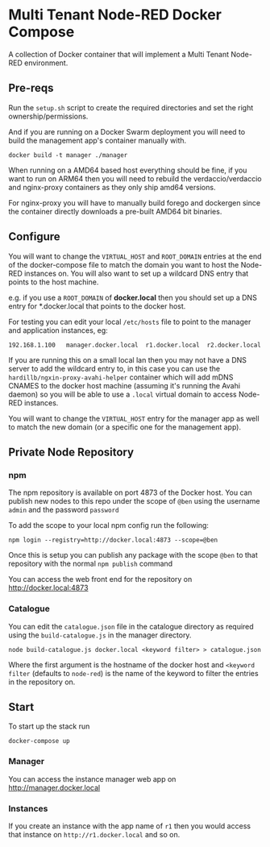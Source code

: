 # Multi Tenant Node-RED Docker Compose

A collection of Docker container that will implement a Multi Tenant Node-RED environment.

## Pre-reqs

Run the `setup.sh` script to create the required directories and set the right ownership/permissions.

And if you are running on a Docker Swarm deployment you will need to build the management app's container manually with.

```
docker build -t manager ./manager
```

When running on a AMD64 based host everything should be fine, if you want to run on ARM64 then you  will need to rebuild the verdaccio/verdaccio and nginx-proxy containers as they only ship amd64 versions.

For nginx-proxy you will have to manually build forego and dockergen since the container directly downloads a pre-built AMD64 bit binaries.

## Configure

You will want to change the `VIRTUAL_HOST` and `ROOT_DOMAIN` entries at the end of the docker-compose file to match the domain you want to host the Node-RED instances on. You will also want to set up a wildcard DNS entry that points to the host machine.

e.g. if you use a `ROOT_DOMAIN` of **docker.local** then you should set up a DNS entry for \*.docker.local that points to the docker host.

For testing you can edit your local `/etc/hosts` file to point to the manager and application instances, eg:

```
192.168.1.100   manager.docker.local  r1.docker.local  r2.docker.local
```

If you are running this on a small local lan then you may not have a DNS server to add the wildcard entry to, in this case you can use the 
`hardillb/ngxin-proxy-avahi-helper` container which will add mDNS CNAMES to the docker host machine (assuming it's running the Avahi daemon) so you will
be able to use a `.local` virtual domain to access Node-RED instances.

You will want to change the `VIRTUAL_HOST` entry for the manager app as well to match the new domain (or a specific one for the management app).

## Private Node Repository

### npm

The npm repository is available on port 4873 of the Docker host. You can publish new nodes to this repo under the scope of `@ben` using the username `admin` and the password `password`

To add the scope to your local npm config run the following:

```
npm login --registry=http://docker.local:4873 --scope=@ben
```

Once this is setup you can publish any package with the scope `@ben` to that repository with the normal `npm publish` command

You can access the web front end for the repository on http://docker.local:4873

### Catalogue

You can edit the `catalogue.json` file in the catalogue directory as required using the `build-catalogue.js` in the manager directory.

`node build-catalogue.js docker.local <keyword filter> > catalogue.json`

Where the first argument is the hostname of the docker host and `<keyword filter` (defaults to `node-red`) is the name of the keyword to filter the entries in the repository on.


## Start

To start up the stack run
```
docker-compose up
```

### Manager

You can access the instance manager web app on http://manager.docker.local

### Instances

If you create an instance with the app name of `r1` then you would access that instance on `http://r1.docker.local`  and so on.
